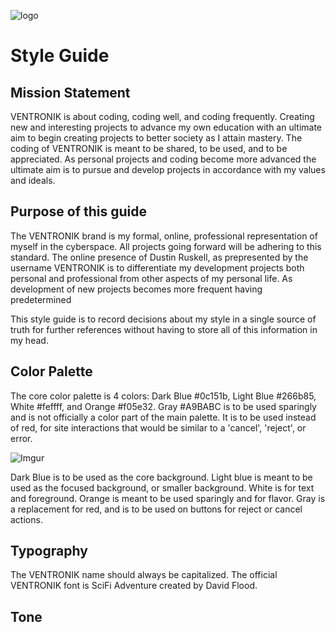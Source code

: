 ![logo](https://i.imgur.com/8FuTSYt.png) 
# Style Guide

## Mission Statement

VENTRONIK is about coding, coding well, and coding frequently. Creating new and interesting projects to advance my own education with an ultimate aim to begin creating projects to better society as I attain mastery. The coding of VENTRONIK is meant to be shared, to be used, and to be appreciated. As personal projects and coding become more advanced the ultimate aim is to pursue and develop projects in accordance with my values and ideals. 

## Purpose of this guide

The VENTRONIK brand is my formal, online, professional representation of myself in the cyberspace. All projects going forward will be adhering to this standard. The online presence of Dustin Ruskell, as prepresented by the username VENTRONIK is to differentiate my development projects both personal and professional from other aspects of my personal life. As development of new projects becomes more frequent having predetermined 

This style guide is to record decisions about my style in a single source of truth for further references without having to store all of this information in my head.

## Color Palette

The core color palette is 4 colors: Dark Blue #0c151b, Light Blue #266b85, White #feffff, and Orange #f05e32. Gray #A9BABC is to be used sparingly and is not officially a color part of the main palette. It is to be used instead of red, for site interactions that would be similar to a 'cancel', 'reject', or error.

![Imgur](https://i.imgur.com/JGj9nrE.png)

Dark Blue is to be used as the core background. Light blue is meant to be used as the focused background, or smaller background. White is for text and foreground. Orange is meant to be used sparingly and for flavor. Gray is a replacement for red, and is to be used on buttons for reject or cancel actions.

## Typography

The VENTRONIK name should always be capitalized. The official VENTRONIK font is SciFi Adventure created by David Flood. 


## Tone


